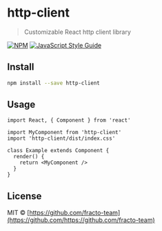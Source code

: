 # http-client

> Customizable React http client library

[![NPM](https://img.shields.io/npm/v/http-client.svg)](https://www.npmjs.com/package/http-client) [![JavaScript Style Guide](https://img.shields.io/badge/code_style-standard-brightgreen.svg)](https://standardjs.com)

## Install

```bash
npm install --save http-client
```

## Usage

```tsx
import React, { Component } from 'react'

import MyComponent from 'http-client'
import 'http-client/dist/index.css'

class Example extends Component {
  render() {
    return <MyComponent />
  }
}
```

## License

MIT © [https://github.com/fracto-team](https://github.com/https://github.com/fracto-team)
